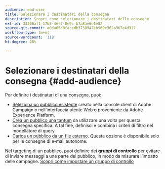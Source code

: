 ```yaml
---
audience: end-user
title: Selezionare i destinatari della consegna
description: Scopri come selezionare i destinatari delle consegne
exl-id: 33366af1-17b5-4ef7-8e0c-b7a8ae6e1e82
source-git-commit: a0da65d8facedb3730947eb969e362a367e4d317
workflow-type: tm+mt
source-wordcount: '118'
ht-degree: 28%

---
```


# Selezionare i destinatari della consegna {#add-audience}

Per definire i destinatari di una consegna, puoi:

* [Seleziona un pubblico esistente](add-audience.md) creato nella console client di Adobe Campaign o nell&#39;interfaccia utente Web o proveniente da Adobe Experience Platform,
* [Crea un pubblico una tantum](one-time-audience.md) da utilizzare una volta per questa consegna specifica. A tal fine, definisci e combina i criteri di filtro nel modellatore di query.
* [Carica un pubblico da un file esterno](file-audience.md). Questa opzione è disponibile solo per le consegne di e-mail autonome.

Nel targeting di un pubblico, puoi definire dei **gruppi di controllo** per evitare di inviare messaggi a una parte del pubblico, in modo da misurare l’impatto delle campagne. [Scopri come impostare un gruppo di controllo](control-group.md)

